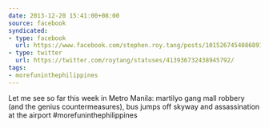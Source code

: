 ```yaml
---
date: 2013-12-20 15:41:00+08:00
source: facebook
syndicated:
- type: facebook
  url: https://www.facebook.com/stephen.roy.tang/posts/10152674540868912
- type: twitter
  url: https://twitter.com/roytang/statuses/413936732438945792/
tags:
- morefuninthephilippines
---
```


Let me see so far this week in Metro Manila: martilyo gang mall robbery (and the genius countermeasures), bus jumps off skyway and assassination at the airport #morefuninthephilippines